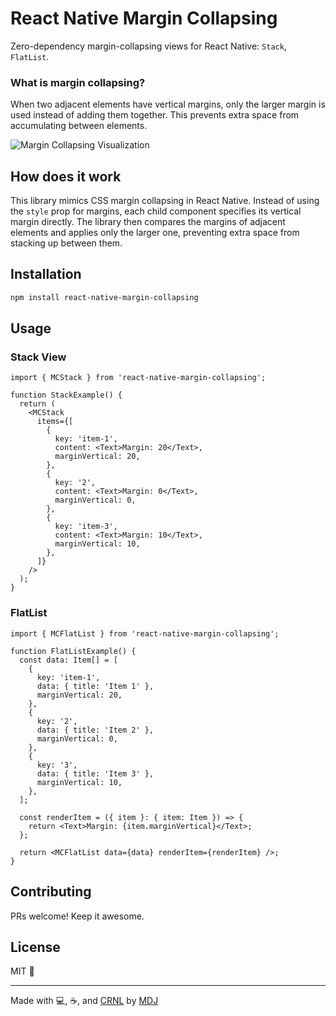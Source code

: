 # React Native Margin Collapsing

Zero-dependency margin-collapsing views for React Native: `Stack`, `FlatList`.

### What is margin collapsing?

When two adjacent elements have vertical margins, only the larger margin is used instead of adding them together. This prevents extra space from accumulating between elements.

![Margin Collapsing Visualization](https://github.com/user-attachments/assets/e605b1f1-fc98-4ee5-ac52-50c72d79fe35)

## How does it work

This library mimics CSS margin collapsing in React Native. Instead of using the `style` prop for margins, each child component specifies its vertical margin directly. The library then compares the margins of adjacent elements and applies only the larger one, preventing extra space from stacking up between them.

## Installation

```sh
npm install react-native-margin-collapsing
```

## Usage

### Stack View

```tsx
import { MCStack } from 'react-native-margin-collapsing';

function StackExample() {
  return (
    <MCStack
      items={[
        {
          key: 'item-1',
          content: <Text>Margin: 20</Text>,
          marginVertical: 20,
        },
        {
          key: '2',
          content: <Text>Margin: 0</Text>,
          marginVertical: 0,
        },
        {
          key: 'item-3',
          content: <Text>Margin: 10</Text>,
          marginVertical: 10,
        },
      ]}
    />
  );
}
```

### FlatList

```tsx
import { MCFlatList } from 'react-native-margin-collapsing';

function FlatListExample() {
  const data: Item[] = [
    {
      key: 'item-1',
      data: { title: 'Item 1' },
      marginVertical: 20,
    },
    {
      key: '2',
      data: { title: 'Item 2' },
      marginVertical: 0,
    },
    {
      key: '3',
      data: { title: 'Item 3' },
      marginVertical: 10,
    },
  ];

  const renderItem = ({ item }: { item: Item }) => {
    return <Text>Margin: {item.marginVertical}</Text>;
  };

  return <MCFlatList data={data} renderItem={renderItem} />;
}
```

## Contributing

PRs welcome! Keep it awesome.

## License

MIT 💝

---

Made with 💻, ☕️, and [CRNL](https://github.com/callstack/react-native-builder-bob) by [MDJ](https://x.com/mdj_dev/)
